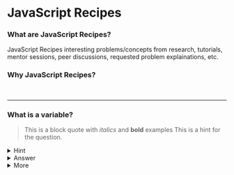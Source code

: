 # JavaScript Recipes

### What are JavaScript Recipes?
JavaScript Recipes interesting problems/concepts from research, tutorials, mentor sessions, peer discussions, requested problem explainations, etc.

### Why JavaScript Recipes?


<br>

---
### What is a variable?
  > This is a block quote with *italics* and **bold** examples
  This is a hint for the question.
<details><summary>Hint</summary>
<p> 
<details><summary>Hint</summary>
  <p>
    this is some text
  </p>
</details>
</p>
</details>

<details><summary>Answer</summary>
<p>

#### yes, even hidden code blocks!

```javascript
function add(num1, num2) {
  return num1 + num2;
}

console.log(add(1,2))
```

</p>
</details>

<details><summary>More</summary>
<p>
  [a relative link](Variables&DataTypes.js)
</p>  
</details>
